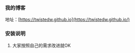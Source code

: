 ### 我的博客

地址：[https://twistedw.github.io](https://twistedw.github.io/)

### 安装说明

1. 大家按照自己的需求改进就OK





